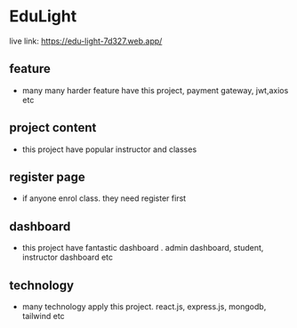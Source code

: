 # EduLight
live link: https://edu-light-7d327.web.app/

## feature
- many many harder feature have this project, payment gateway, jwt,axios etc
## project content
- this project have popular instructor and classes

## register page
- if anyone enrol class. they need register first

## dashboard
- this project have fantastic dashboard . admin dashboard, student, instructor dashboard etc
## technology
- many technology apply this project. react.js, express.js, mongodb, tailwind etc 
